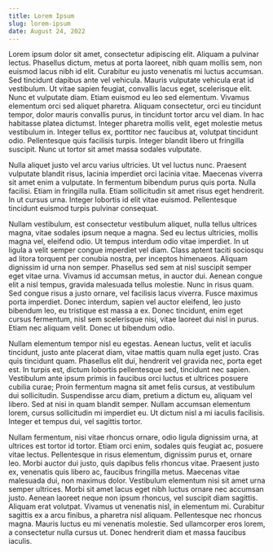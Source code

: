```yaml
---
title: Lorem Ipsum
slug: lorem-ipsum
date: August 24, 2022
---
```


Lorem ipsum dolor sit amet, consectetur adipiscing elit. Aliquam a pulvinar lectus. Phasellus dictum, metus at porta laoreet, nibh quam mollis sem, non euismod lacus nibh id elit. Curabitur eu justo venenatis mi luctus accumsan. Sed tincidunt dapibus ante vel vehicula. Mauris vulputate vehicula erat id vestibulum. Ut vitae sapien feugiat, convallis lacus eget, scelerisque elit. Nunc et vulputate diam. Etiam euismod eu leo sed elementum. Vivamus elementum orci sed aliquet pharetra. Aliquam consectetur, orci eu tincidunt tempor, dolor mauris convallis purus, in tincidunt tortor arcu vel diam. In hac habitasse platea dictumst. Integer pharetra mollis velit, eget molestie metus vestibulum in. Integer tellus ex, porttitor nec faucibus at, volutpat tincidunt odio. Pellentesque quis facilisis turpis. Integer blandit libero ut fringilla suscipit. Nunc ut tortor sit amet massa sodales vulputate.

Nulla aliquet justo vel arcu varius ultricies. Ut vel luctus nunc. Praesent vulputate blandit risus, lacinia imperdiet orci lacinia vitae. Maecenas viverra sit amet enim a vulputate. In fermentum bibendum purus quis porta. Nulla facilisi. Etiam in fringilla nulla. Etiam sollicitudin sit amet risus eget hendrerit. In ut cursus urna. Integer lobortis id elit vitae euismod. Pellentesque tincidunt euismod turpis pulvinar consequat.

Nullam vestibulum, est consectetur vestibulum aliquet, nulla tellus ultrices magna, vitae sodales ipsum neque a magna. Sed eu lectus ultricies, mollis magna vel, eleifend odio. Ut tempus interdum odio vitae imperdiet. In ut ligula a velit semper congue imperdiet vel diam. Class aptent taciti sociosqu ad litora torquent per conubia nostra, per inceptos himenaeos. Aliquam dignissim id urna non semper. Phasellus sed sem at nisl suscipit semper eget vitae urna. Vivamus id accumsan metus, in auctor dui. Aenean congue elit a nisl tempus, gravida malesuada tellus molestie. Nunc in risus quam. Sed congue risus a justo ornare, vel facilisis lacus viverra. Fusce maximus porta imperdiet. Donec interdum, sapien vel auctor eleifend, leo justo bibendum leo, eu tristique est massa a ex. Donec tincidunt, enim eget cursus fermentum, nisl sem scelerisque nisi, vitae laoreet dui nisl in purus. Etiam nec aliquam velit. Donec ut bibendum odio.

Nullam elementum tempor nisl eu egestas. Aenean luctus, velit et iaculis tincidunt, justo ante placerat diam, vitae mattis quam nulla eget justo. Cras quis tincidunt quam. Phasellus elit dui, hendrerit vel gravida nec, porta eget est. In turpis est, dictum lobortis pellentesque sed, tincidunt nec sapien. Vestibulum ante ipsum primis in faucibus orci luctus et ultrices posuere cubilia curae; Proin fermentum magna sit amet felis cursus, at vestibulum dui sollicitudin. Suspendisse arcu diam, pretium a dictum eu, aliquam vel libero. Sed at nisi in quam blandit semper. Nullam accumsan elementum lorem, cursus sollicitudin mi imperdiet eu. Ut dictum nisl a mi iaculis facilisis. Integer et tempus dui, vel sagittis tortor.

Nullam fermentum, nisi vitae rhoncus ornare, odio ligula dignissim urna, at ultrices est tortor id tortor. Etiam orci enim, sodales quis feugiat ac, posuere vitae lectus. Pellentesque in risus elementum, dignissim purus et, ornare leo. Morbi auctor dui justo, quis dapibus felis rhoncus vitae. Praesent justo ex, venenatis quis libero ac, faucibus fringilla metus. Maecenas vitae malesuada dui, non maximus dolor. Vestibulum elementum nisi sit amet urna semper ultrices. Morbi sit amet lacus eget nibh luctus ornare nec accumsan justo. Aenean laoreet neque non ipsum rhoncus, vel suscipit diam sagittis. Aliquam erat volutpat. Vivamus ut venenatis nisl, in elementum mi. Curabitur sagittis ex a arcu finibus, a pharetra nisl aliquam. Pellentesque nec rhoncus magna. Mauris luctus eu mi venenatis molestie. Sed ullamcorper eros lorem, a consectetur nulla cursus ut. Donec hendrerit diam et massa faucibus iaculis.
